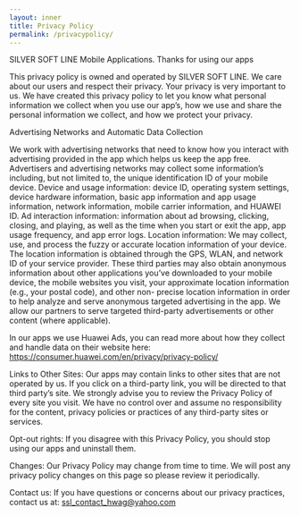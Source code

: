 ```yaml
---
layout: inner
title: Privacy Policy
permalink: /privacypolicy/
---
```

SILVER SOFT LINE Mobile Applications.
Thanks for using our apps

 

This privacy policy is owned and operated by SILVER SOFT LINE. We care about our users and respect their privacy. Your privacy is very important to us. We have created this privacy policy to let you know what personal information we collect when you use our app’s, how we use and share the personal information we collect, and how we protect your privacy.

Advertising Networks and Automatic Data Collection

We work with advertising networks that need to know how you interact with advertising provided in the app which helps us keep the app free. Advertisers and advertising networks may collect some information’s including, but not limited to, the unique identification ID of your mobile device.
Device and usage information: device ID, operating system settings, device hardware information, basic app information and app usage information, network information, mobile carrier information, and HUAWEI ID.
Ad interaction information: information about ad browsing, clicking, closing, and playing, as well as the time when you start or exit the app, app usage frequency, and app error logs.
Location information: We may collect, use, and process the fuzzy or accurate location information of your device. The location information is obtained through the GPS, WLAN, and network ID of your service provider.
These third parties may also obtain anonymous information about other applications you’ve downloaded to your mobile device, the mobile websites you visit, your approximate location information (e.g., your postal code), and other non- precise location information in order to help analyze and serve anonymous targeted advertising in the app. We allow our partners to serve targeted third-party advertisements or other content (where applicable). 


In our apps we use Huawei Ads, you can read more about how they collect and handle data on their website here:  
https://consumer.huawei.com/en/privacy/privacy-policy/


Links to Other Sites:
Our apps may contain links to other sites that are not operated by us. If you click on a third-party link, you will be directed to that third party’s site. We strongly advise you to review the Privacy Policy of every site you visit.
We have no control over and assume no responsibility for the content, privacy policies or practices of any third-party sites or services.

Opt-out rights:
If you disagree with this Privacy Policy, you should stop using our apps and uninstall them.

Changes:
Our Privacy Policy may change from time to time. We will post any privacy policy changes on this page so please review it periodically.

Contact us:
If you have questions or concerns about our privacy practices, contact us at: ssl_contact_hwag@yahoo.com
